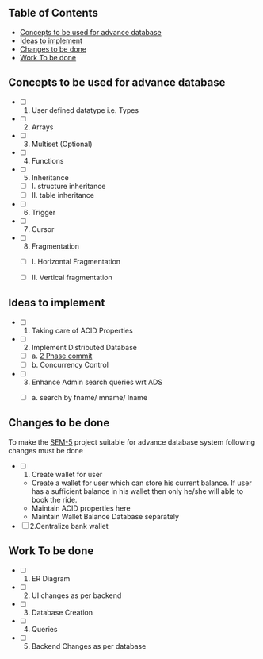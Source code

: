 <h2>Table of Contents</h2>

- [Concepts to be used for advance database](#concepts-to-be-used-for-advance-database)
- [Ideas to implement](#ideas-to-implement)
- [Changes to be done](#changes-to-be-done)
- [Work To be done](#work-to-be-done)


## Concepts to be used for advance database
- [ ] 1. User defined datatype i.e. Types
- [ ] 2. Arrays
- [ ] 3. Multiset (Optional)
- [ ] 4. Functions
- [ ] 5. Inheritance
   - [ ] I. structure inheritance
   - [ ] II. table inheritance
- [ ] 6. Trigger
- [ ] 7. Cursor
- [ ] 8. Fragmentation
   - [ ] I. Horizontal Fragmentation
   - [ ] II. Vertical fragmentation
   

## Ideas to implement
- [ ] 1. Taking care of ACID Properties
- [ ] 2. Implement Distributed Database
  - [ ] a. [2 Phase commit](https://www.youtube.com/watch?v=87rwWp5TCjs)
  - [ ] b. Concurrency Control
- [ ] 3. Enhance Admin search queries wrt ADS
  - [ ] a. search by fname/ mname/ lname


## Changes to be done
To make the [SEM-5](https://github.com/OutdatedGuy/Sem-5-PBL-Code) project suitable for advance database system following changes must be done
- [ ] 1. Create wallet for user
    * Create a wallet for user which can store his current balance. If user has a sufficient balance in his wallet then only he/she will able to book the ride.
    * Maintain ACID properties here
    * Maintain Wallet Balance Database separately 
- [ ] 2.Centralize bank wallet

## Work To be done
- [ ] 1. ER Diagram
- [ ] 2. UI changes as per backend
- [ ] 3. Database Creation
- [ ] 4. Queries
- [ ] 5. Backend Changes as per database
